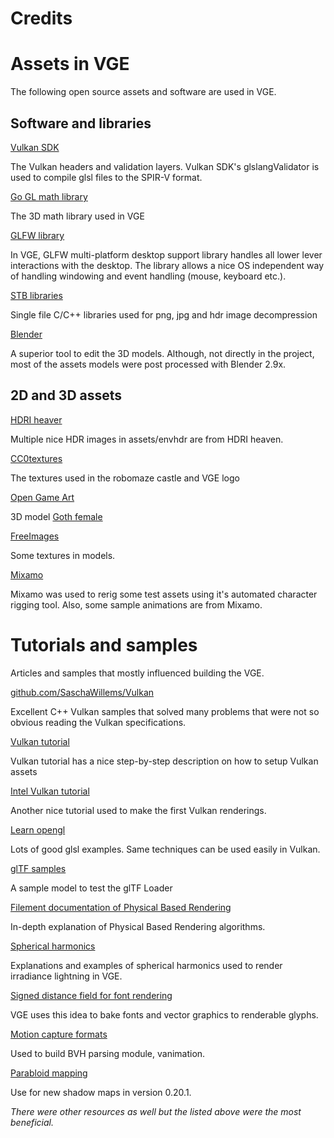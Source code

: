 # Credits

# Assets in VGE

The following open source assets and software are used in VGE.

## Software and libraries

[Vulkan SDK](https://www.lunarg.com/vulkan-sdk/)

The Vulkan headers and validation layers. Vulkan SDK's glslangValidator is used to
compile glsl files to the SPIR-V format.

[Go GL math library](https://godoc.org/github.com/go-gl/mathgl/mgl32)

The 3D math library used in VGE

[GLFW library](https://www.glfw.org/)

In VGE, GLFW multi-platform desktop support library handles all lower lever interactions with the desktop.
The library allows a nice OS independent way of handling windowing and event handling (mouse, keyboard etc.).

[STB libraries](https://github.com/nothings/stb)

Single file C/C++ libraries used for png, jpg and hdr image decompression

[Blender](https://www.blender.org/)

A superior tool to edit the 3D models. Although, not directly in the project, most of the assets models were post processed with
Blender 2.9x.


## 2D and 3D assets

[HDRI heaver](https://hdrihaven.com/)

Multiple nice HDR images in assets/envhdr are from HDRI heaven.

[CC0textures](https://cc0textures.com/)

The textures used in the robomaze castle and VGE logo

[Open Game Art](https://opengameart.org/)

3D model [Goth female](https://opengameart.org/content/goth-female-fleur-du-mal)

[FreeImages](https://www.freeimages.com/)

Some textures in models.

[Mixamo](https://www.mixamo.com/#/)

Mixamo was used to rerig some test assets using it's automated character rigging tool.
Also, some sample animations are from Mixamo.


# Tutorials and samples

Articles and samples that mostly influenced building the VGE.

[github.com/SaschaWillems/Vulkan](https://github.com/SaschaWillems/Vulkan)

Excellent C++ Vulkan samples that solved many problems that were not so obvious reading the Vulkan specifications.

[Vulkan tutorial](https://vulkan-tutorial.com/)

Vulkan tutorial has a nice step-by-step description on how to setup Vulkan assets

[Intel Vulkan tutorial](https://software.intel.com/en-us/articles/api-without-secrets-introduction-to-vulkan-part-1)

Another nice tutorial used to make the first Vulkan renderings.

[Learn opengl](https://learnopengl.com)

Lots of good glsl examples. Same techniques can be used easily in Vulkan.

[glTF samples](https://github.com/KhronosGroup/glTF-Sample-Models)

A sample model to test the glTF Loader

[Filement documentation of Physical Based Rendering](https://github.com/google/filament)

In-depth explanation of Physical Based Rendering algorithms.

[Spherical harmonics](http://www.ppsloan.org/publications/StupidSH36.pdf)

Explanations and examples of spherical harmonics used to render irradiance lightning in VGE.

[Signed distance field for font rendering](https://steamcdn-a.akamaihd.net/apps/valve/2007/SIGGRAPH2007_AlphaTestedMagnification.pdf)

VGE uses this idea to bake fonts and vector graphics to renderable glyphs.

[Motion capture formats](http://www.dcs.shef.ac.uk/intranet/research/public/resmes/CS0111.pdf)

Used to build BVH parsing module, vanimation.

[Parabloid mapping](http://www.klayge.org/material/3_12/DPSM/DualParaboloidMappingInTheVertexShader.pdf)

Use for new shadow maps in version 0.20.1.


_There were other resources as well but the listed above were the most beneficial._








